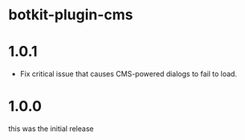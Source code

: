 # botkit-plugin-cms

# 1.0.1

* Fix critical issue that causes CMS-powered dialogs to fail to load.

# 1.0.0 

this was the initial release